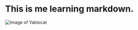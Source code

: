 # This is me learning markdown.
![Image of Yaktocat](https://octodex.github.com/images/yaktocat.png)
